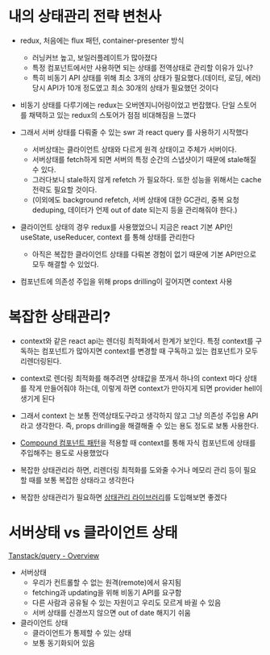 # 내의 상태관리 전략 변천사

- redux, 처음에는 flux 패턴, container-presenter 방식
    - 러닝커브 높고, 보일러플레이트가 많아졌다
    - 특정 컴포넌트에서만 사용하면 되는 상태를 전역상태로 관리할 이유가 있나?
    - 특히 비동기 API 상태를 위해 최소 3개의 상태가 필요했다.(데이터, 로딩, 에러) 당시 API가 10개 정도였고 최소 30개의 상태가 필요했던 것이다

- 비동기 상태를 다루기에는 redux는 오버엔지니어링이었고 번잡했다. 단일 스토어를 채택하고 있는 redux의 스토어가 점점 비대해짐을 느꼈다

- 그래서 서버 상태를 다뤄줄 수 있는 swr 과 react query 를 사용하기 시작했다
    - 서버상태는 클라이언트 상태와 다르게 원격 상태이고 주체가 서버이다.
    - 서버상태를 fetch하게 되면 서버의 특정 순간의 스냅샷이기 때문에 stale해질 수 있다.
    - 그러다보니 stale하지 않게 refetch 가 필요하다. 또한 성능을 위해서는 cache 전략도 필요할 것이다.
    - (이외에도 background refetch, 서버 상태에 대한 GC관리, 중복 요청 deduping, 데이터가 언제 out of date 되는지 등을 관리해줘야 한다.)

- 클라이언트 상태의 경우 redux를 사용했었으니 지금은 react 기본 API인 useState, useReducer, context 를 통해 상태를 관리한다
	- 아직은 복잡한 클라이언트 상태를 다뤄본 경험이 없기 때문에 기본 API만으로 모두 해결할 수 있었다.

- 컴포넌트에 의존성 주입을 위해 props drilling이 깊어지면 context 사용

# 복잡한 상태관리?
- context와 같은 react api는 렌더링 최적화에서 한계가 보인다. 특정 context를 구독하는 컴포넌트가 많아지면 context를 변경할 때 구독하고 있는 컴포넌트가 모두 리렌더링된다.
- context로 렌더링 최적화를 해주려면 상태값을 쪼개서 하나의 context 마다 상태를 작게 만들어줘야 하는데, 이렇게 하면 context가 만아지게 되면 provider hell이 생기게 된다
- 그래서 context 는 보통 전역상태도구라고 생각하지 않고 그냥 의존성 주입용 API라고 생각한다. 즉, props drilling을 해결해줄 수 있는 용도 정도로 보통 사용한다.
- [Compound 컴포넌트 패턴](Compound%20컴포넌트%20패턴.md)을 적용할 때 context를 통해 자식 컴포넌트에 상태를 주입해주는 용도로 사용했었다

- 복잡한 상태관리라 하면, 리렌더링 최적화를 도와줄 수거나 메모리 관리 등이 필요할 때를 보통 복잡한 상태라고 생각한다
- 복잡한 상태관리가 필요하면 [상태관리 라이브러리](상태관리%20라이브러리.md)를 도입해보면 좋겠다

# 서버상태 vs 클라이언트 상태
[Tanstack/query - Overview](https://tanstack.com/query/latest/docs/react/overview)

- 서버상태
	- 우리가 컨트롤할 수 없는 원격(remote)에서 유지됨
	- fetching과 updating을 위해 비동기 API를 요구함
	- 다른 사람과 공유될 수 있는 자원이고 우리도 모르게 바귈 수 있음
	- 서버 상태를 신경쓰지 않으면 out of date 해지기 쉬움
- 클라이언트 상태
	- 클라이언트가 통제할 수 있는 상태
	- 보통 동기화되어 있음